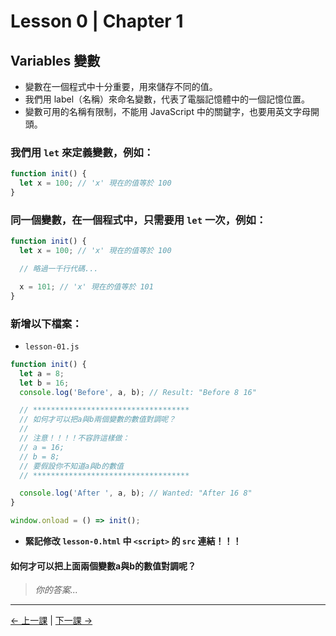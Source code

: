 # Lesson 0 | Chapter 1

## Variables 變數
- 變數在一個程式中十分重要，用來儲存不同的值。
- 我們用 label（名稱）來命名變數，代表了電腦記憶體中的一個記憶位置。
- 變數可用的名稱有限制，不能用 JavaScript 中的關鍵字，也要用英文字母開頭。

### 我們用 `let` 來定義變數，例如：
```javascript
function init() {
  let x = 100; // 'x' 現在的值等於 100
}
```

### 同一個變數，在一個程式中，只需要用 `let` 一次，例如：
```javascript
function init() {
  let x = 100; // 'x' 現在的值等於 100

  // 略過一千行代碼...

  x = 101; // 'x' 現在的值等於 101
}
```

### 新增以下檔案：
- `lesson-01.js`
```javascript
function init() {
  let a = 8;
  let b = 16;
  console.log('Before', a, b); // Result: "Before 8 16"

  // ***********************************
  // 如何才可以把a與b兩個變數的數值對調呢？
  //
  // 注意！！！！不容許這樣做：
  // a = 16;
  // b = 8;
  // 要假設你不知道a與b的數值
  // ***********************************

  console.log('After ', a, b); // Wanted: "After 16 8"
}

window.onload = () => init();
```
- **緊記修改 `lesson-0.html` 中 `<script>` 的 `src` 連結！！！**

#### 如何才可以把上面兩個變數a與b的數值對調呢？
> _你的答案..._

---

[← 上一課](README.md) | [下一課 →](lesson-01.md)
